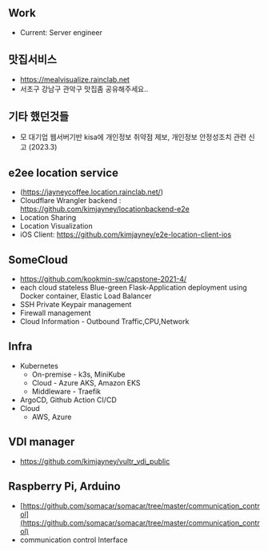 ## Work 
- Current: Server engineer


## 맛집서비스
- https://mealvisualize.rainclab.net
- 서초구 강남구 관악구 맛집좀 공유해주세요..

## 기타 했던것들
- 모 대기업 웹서버기반 kisa에 개인정보 취약점 제보, 개인정보 안정성조치 관련 신고 (2023.3)

## e2ee location service
- (https://jayneycoffee.location.rainclab.net/)
- Cloudflare Wrangler backend : https://github.com/kimjayney/locationbackend-e2e
- Location Sharing
- Location Visualization
- iOS Client: https://github.com/kimjayney/e2e-location-client-ios


## SomeCloud 
- https://github.com/kookmin-sw/capstone-2021-4/
- each cloud stateless Blue-green Flask-Application deployment using Docker container, Elastic Load Balancer
- SSH Private Keypair management
- Firewall management
- Cloud Information - Outbound Traffic,CPU,Network
 
## Infra
- Kubernetes
  - On-premise - k3s, MiniKube
  - Cloud - Azure AKS, Amazon EKS
  - Middleware - Traefik
- ArgoCD, Github Action CI/CD
- Cloud
  - AWS, Azure
## VDI manager
- https://github.com/kimjayney/vultr_vdi_public
## Raspberry Pi, Arduino
- [https://github.com/somacar/somacar/tree/master/communication_control](https://github.com/somacar/somacar/tree/master/communication_control)
- communication control Interface 

